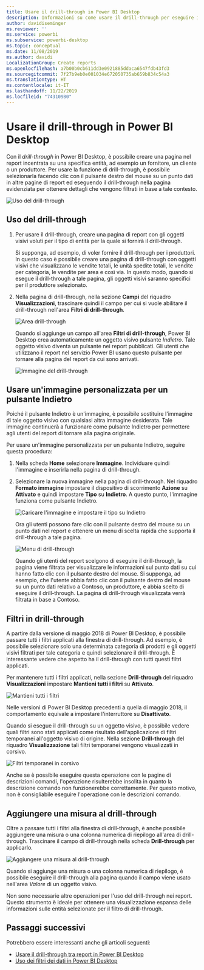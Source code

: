 ```yaml
---
title: Usare il drill-through in Power BI Desktop
description: Informazioni su come usare il drill-through per eseguire il drill-down nei dati, nella pagina di un nuovo report, in Power BI Desktop
author: davidiseminger
ms.reviewer: ''
ms.service: powerbi
ms.subservice: powerbi-desktop
ms.topic: conceptual
ms.date: 11/08/2019
ms.author: davidi
LocalizationGroup: Create reports
ms.openlocfilehash: a7b00b0cb611dd3e0921885ddaca6547fdb43fd3
ms.sourcegitcommit: 7f27b9eb0e001034e672050735ab659b834c54a3
ms.translationtype: HT
ms.contentlocale: it-IT
ms.lasthandoff: 11/22/2019
ms.locfileid: "74310980"
---
```

# <a name="use-drillthrough-in-power-bi-desktop"></a>Usare il drill-through in Power BI Desktop
Con il *drill-through* in Power BI Desktop, è possibile creare una pagina nel report incentrata su una specifica entità, ad esempio un fornitore, un cliente o un produttore. Per usare la funzione di drill-through, è possibile selezionarla facendo clic con il pulsante destro del mouse su un punto dati in altre pagine di report ed eseguendo il drill-through nella pagina evidenziata per ottenere dettagli che vengono filtrati in base a tale contesto.

![Uso del drill-through](media/desktop-drillthrough/drillthrough_01.png)

## <a name="using-drillthrough"></a>Uso del drill-through
1. Per usare il drill-through, creare una pagina di report con gli oggetti visivi voluti per il tipo di entità per la quale si fornirà il drill-through. 

    Si supponga, ad esempio, di voler fornire il drill-through per i produttori. In questo caso è possibile creare una pagina di drill-through con oggetti visivi che visualizzano le vendite totali, le unità spedite totali, le vendite per categoria, le vendite per area e così via. In questo modo, quando si esegue il drill-through a tale pagina, gli oggetti visivi saranno specifici per il produttore selezionato.

2. Nella pagina di drill-through, nella sezione **Campi** del riquadro **Visualizzazioni**, trascinare quindi il campo per cui si vuole abilitare il drill-through nell'area **Filtri di drill-through**.

    ![Area drill-through](media/desktop-drillthrough/drillthrough_02.png)

    Quando si aggiunge un campo all'area **Filtri di drill-through**, Power BI Desktop crea automaticamente un oggetto visivo pulsante *Indietro*. Tale oggetto visivo diventa un pulsante nei report pubblicati. Gli utenti che utilizzano il report nel servizio Power BI usano questo pulsante per tornare alla pagina del report da cui sono arrivati.

    ![Immagine del drill-through](media/desktop-drillthrough/drillthrough_03.png)

## <a name="use-your-own-image-for-a-back-button"></a>Usare un'immagine personalizzata per un pulsante Indietro    
 Poiché il pulsante Indietro è un'immagine, è possibile sostituire l'immagine di tale oggetto visivo con qualsiasi altra immagine desiderata. Tale immagine continuerà a funzionare come pulsante Indietro per permettere agli utenti del report di tornare alla pagina originale. 

Per usare un'immagine personalizzata per un pulsante Indietro, seguire questa procedura:

1. Nella scheda **Home** selezionare **Immagine**. Individuare quindi l'immagine e inserirla nella pagina di drill-through.

2. Selezionare la nuova immagine nella pagina di drill-through. Nel riquadro **Formato immagine** impostare il dispositivo di scorrimento **Azione** su **Attivato** e quindi impostare **Tipo** su **Indietro**. A questo punto, l'immagine funziona come pulsante Indietro.

    ![Caricare l'immagine e impostare il tipo su Indietro](media/desktop-drillthrough/drillthrough_05.png)

    
     Ora gli utenti possono fare clic con il pulsante destro del mouse su un punto dati nel report e ottenere un menu di scelta rapida che supporta il drill-through a tale pagina. 

    ![Menu di drill-through](media/desktop-drillthrough/drillthrough_04.png)

    Quando gli utenti del report scelgono di eseguire il drill-through, la pagina viene filtrata per visualizzare le informazioni sul punto dati su cui hanno fatto clic con il pulsante destro del mouse. Si supponga, ad esempio, che l'utente abbia fatto clic con il pulsante destro del mouse su un punto dati relativo a Contoso, un produttore, e abbia scelto di eseguire il drill-through. La pagina di drill-through visualizzata verrà filtrata in base a Contoso.

## <a name="pass-all-filters-in-drillthrough"></a>Filtri in drill-through

A partire dalla versione di maggio 2018 di Power BI Desktop, è possibile passare tutti i filtri applicati alla finestra di drill-through. Ad esempio, è possibile selezionare solo una determinata categoria di prodotti e gli oggetti visivi filtrati per tale categoria e quindi selezionare il drill-through. È interessante vedere che aspetto ha il drill-through con tutti questi filtri applicati.

Per mantenere tutti i filtri applicati, nella sezione **Drill-through** del riquadro **Visualizzazioni** impostare **Mantieni tutti i filtri** su **Attivato**. 

![Mantieni tutti i filtri](media/desktop-drillthrough/drillthrough_06.png)

Nelle versioni di Power BI Desktop precedenti a quella di maggio 2018, il comportamento equivale a impostare l'interruttore su **Disattivato**.

Quando si esegue il drill-through su un oggetto visivo, è possibile vedere quali filtri sono stati applicati come risultato dell'applicazione di filtri temporanei all'oggetto visivo di origine. Nella sezione **Drill-through** del riquadro **Visualizzazione** tali filtri temporanei vengono visualizzati in corsivo. 

![Filtri temporanei in corsivo](media/desktop-drillthrough/drillthrough_07.png)

Anche se è possibile eseguire questa operazione con le pagine di descrizioni comandi, l'operazione risulterebbe insolita in quanto la descrizione comando non funzionerebbe correttamente. Per questo motivo, non è consigliabile eseguire l'operazione con le descrizioni comando.

## <a name="add-a-measure-to-drillthrough"></a>Aggiungere una misura al drill-through

Oltre a passare tutti i filtri alla finestra di drill-through, è anche possibile aggiungere una misura o una colonna numerica di riepilogo all'area di drill-through. Trascinare il campo di drill-through nella scheda **Drill-through** per applicarlo. 

![Aggiungere una misura al drill-through](media/desktop-drillthrough/drillthrough_08.png)

Quando si aggiunge una misura o una colonna numerica di riepilogo, è possibile eseguire il drill-through alla pagina quando il campo viene usato nell'area *Valore* di un oggetto visivo.

Non sono necessarie altre operazioni per l'uso del drill-through nei report. Questo strumento è ideale per ottenere una visualizzazione espansa delle informazioni sulle entità selezionate per il filtro di drill-through.

## <a name="next-steps"></a>Passaggi successivi

Potrebbero essere interessanti anche gli articoli seguenti:

* [Usare il drill-through tra report in Power BI Desktop](desktop-cross-report-drill-through.md)
* [Uso dei filtri dei dati in Power BI Desktop](visuals/power-bi-visualization-slicers.md)

